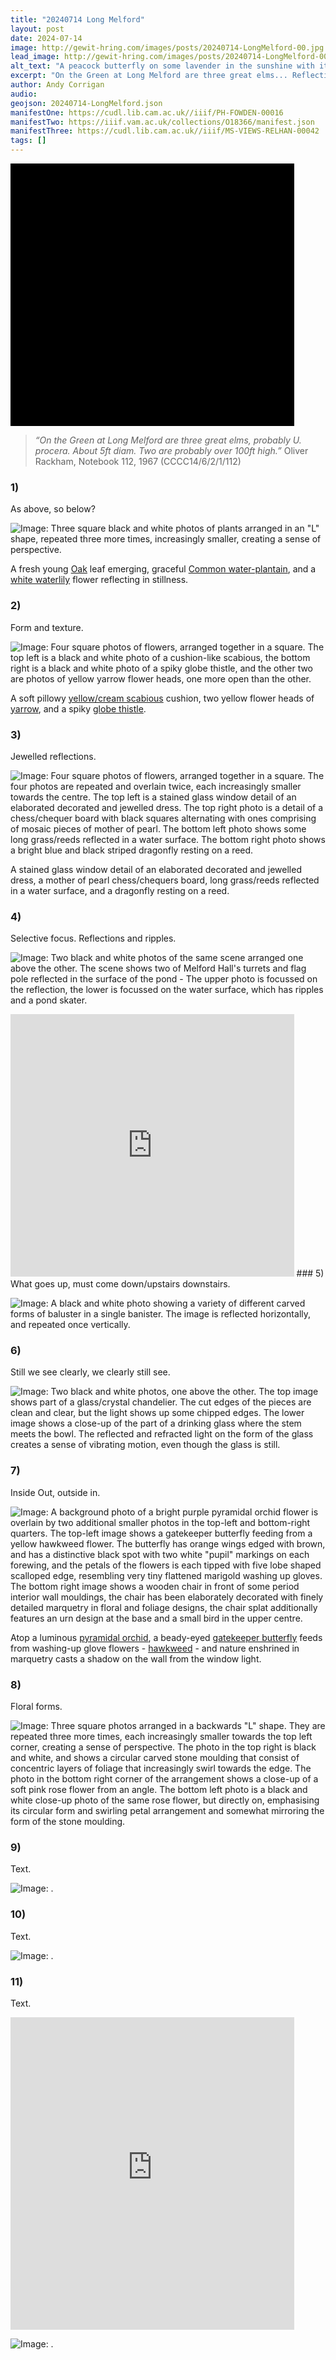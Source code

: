 ```yaml
---
title: "20240714 Long Melford"
layout: post
date: 2024-07-14
image: http://gewit-hring.com/images/posts/20240714-LongMelford-00.jpg
lead_image: http://gewit-hring.com/images/posts/20240714-LongMelford-00.jpg
alt_text: "A peacock butterfly on some lavender in the sunshine with its wings slightly ajar "
excerpt: "On the Green at Long Melford are three great elms... Reflections, refractions, repetitions, and perspectives."
author: Andy Corrigan
audio:
geojson: 20240714-LongMelford.json
manifestOne: https://cudl.lib.cam.ac.uk//iiif/PH-FOWDEN-00016
manifestTwo: https://iiif.vam.ac.uk/collections/O18366/manifest.json
manifestThree: https://cudl.lib.cam.ac.uk//iiif/MS-VIEWS-RELHAN-00042
tags: []
---
```

<div class="uv" data-locale="en-GB:English (GB),cy-GB:Cymraeg" data-config="/config.json" data-uri="https://cudl.lib.cam.ac.uk//iiif/MS-CCCC-00014-00006-00002-00001-00112.json" data-collectionindex="0" data-manifestindex="0" data-sequenceindex="0" data-canvasindex="35" data-xywh="-1334,0,5176,2093" data-rotation="0" style="width:90%; height:420px; background-color: #000"></div><script type="text/javascript" id="embedUV" src="https://universalviewer.io/vendor/uv/lib/embed.js"></script><script type="text/javascript">/* wordpress fix */</script>

> *“On the Green at Long Melford are three great elms, probably U. procera. About 5ft diam. Two are probably over 100ft high.”*
> Oliver Rackham, Notebook 112, 1967 (CCCC14/6/2/1/112) 

### 1) 
As above, so below?

![Image: Three square black and white photos of plants arranged in an "L" shape, repeated three more times, increasingly smaller, creating a sense of perspective.]({{site.url}}/images/posts/20240714-LongMelford/20240714-LongMelford-01.jpg)

A fresh young [Oak](https://en.wikipedia.org/wiki/Oak) leaf emerging, graceful [Common water-plantain](https://en.wikipedia.org/wiki/Alisma_plantago-aquatica), and a [white waterlily](https://en.wikipedia.org/wiki/Nymphaea_alba) flower reflecting in stillness.

### 2) 
Form and texture.

![Image: Four square photos of flowers, arranged together in a square. The top left is a black and white photo of a cushion-like scabious, the bottom right is a black and white photo of a spiky globe thistle, and the other two are photos of yellow yarrow flower heads, one more open than the other.]({{site.url}}/images/posts/20240714-LongMelford/20240714-LongMelford-02.jpg)

A soft pillowy [yellow/cream scabious](https://en.wikipedia.org/wiki/Scabiosa_ochroleuca) cushion, two yellow flower heads of [yarrow](https://en.wikipedia.org/wiki/Achillea_ageratum), and a spiky [globe thistle](https://en.wikipedia.org/wiki/Echinops_ritro).

### 3) 
Jewelled reflections. 

![Image: Four square photos of flowers, arranged together in a square. The four photos are repeated and overlain twice, each increasingly smaller towards the centre. The top left is a stained glass window detail of an elaborated decorated and jewelled dress. The top right photo is a detail of a chess/chequer board with black squares alternating with ones comprising of mosaic pieces of mother of pearl. The bottom left photo shows some long grass/reeds reflected in a water surface. The bottom right photo shows a bright blue and black striped dragonfly resting on a reed.]({{site.url}}/images/posts/20240714-LongMelford/20240714-LongMelford-03.jpg)

A stained glass window detail of an elaborated decorated and jewelled dress, a mother of pearl chess/chequers board, long grass/reeds reflected in a water surface, and a dragonfly resting on a reed.

### 4) 
Selective focus. Reflections and ripples. 

![Image: Two black and white photos of the same scene arranged one above the other. The scene shows two of Melford Hall's turrets and flag pole reflected in the surface of the pond -  The upper photo is focussed on the reflection, the lower is focussed on the water surface, which has ripples and a pond skater.]({{site.url}}/images/posts/20240714-LongMelford/20240714-LongMelford-04.jpg)

<iframe src="https://uv-v4.netlify.app/uv.html#?manifest=https://cudl.lib.cam.ac.uk//iiif/PH-FOWDEN-00016.json&c=0&m=0&cv=81&config=&locales=en-GB:English (GB),cy-GB:Cymraeg,fr-FR:Français (FR),pl-PL:Polski,sv-SE:Svenska&xywh=-756,-1232,15115,10750&r=0" width="90%" height="420" allowfullscreen frameborder="0"></iframe>
### 5) 
What goes up, must come down/upstairs downstairs.

![Image: A black and white photo showing a variety of different carved forms of baluster in a single banister. The image is reflected horizontally, and repeated once vertically.]({{site.url}}/images/posts/20240714-LongMelford/20240714-LongMelford-05.jpg)

### 6) 
Still we see clearly, we clearly still see.

![Image: Two black and white photos, one above the other. The top image shows part of a glass/crystal chandelier. The cut edges of the pieces are clean and clear, but the light shows up some chipped edges. The lower image shows a close-up of the part of a drinking glass where the stem meets the bowl. The reflected and refracted light on the form of the glass creates a sense of vibrating motion, even though the glass is still.]({{site.url}}/images/posts/20240714-LongMelford/20240714-LongMelford-06.jpg)

### 7)  
Inside Out, outside in.

![Image: A background photo of a bright purple pyramidal orchid flower is overlain by two additional smaller photos in the top-left and bottom-right quarters. The top-left image shows a gatekeeper butterfly feeding from a yellow hawkweed flower. The butterfly has orange wings edged with brown, and has a distinctive black spot with two white "pupil" markings on each forewing, and the petals of the flowers is each tipped with five lobe shaped scalloped edge, resembling very tiny flattened marigold washing up gloves. The bottom right image shows a wooden chair in front of some period interior wall mouldings, the chair has been elaborately decorated with finely detailed marquetry in floral and foliage designs, the chair splat additionally features an urn design at the base and a small bird in the upper centre.]({{site.url}}/images/posts/20240714-LongMelford/20240714-LongMelford-07.jpg)

Atop a luminous [pyramidal orchid](https://en.wikipedia.org/wiki/Anacamptis_pyramidalis), a beady-eyed [gatekeeper butterfly](https://www.wildlifetrusts.org/wildlife-explorer/invertebrates/butterflies/gatekeeper) feeds from washing-up glove flowers - [hawkweed](https://en.wikipedia.org/wiki/Hieracium) - and nature enshrined in marquetry casts a shadow on the wall from the window light.  

### 8) 
Floral forms.

![Image: Three square photos arranged in a backwards "L" shape. They are repeated three more times, each increasingly smaller towards the top left corner, creating a sense of perspective. The photo in the top right is black and white, and shows a circular carved stone moulding that consist of concentric layers of foliage that increasingly swirl towards the edge. The photo in the bottom right corner of the arrangement shows a close-up of a soft pink rose flower from an angle. The bottom left photo is a black and white close-up photo of the same rose flower, but directly on, emphasising its circular form and swirling petal arrangement and somewhat mirroring the form of the stone moulding.]({{site.url}}/images/posts/20240714-LongMelford/20240714-LongMelford-08.jpg)

### 9) 
Text.

![Image: .]({{site.url}}/images/posts/20240714-LongMelford/20240714-LongMelford-09.jpg)

### 10) 
Text. 

![Image: .]({{site.url}}/images/posts/20240714-LongMelford/20240714-LongMelford-10.jpg)

### 11) 
Text. 

<iframe src="https://fitzmuseum.cam.ac.uk/uv.html#?manifest={{ page.manifestTwo }}&c=0&m=0&cv=0&config=&locales=en-GB:English (GB),cy-GB:Cymraeg,fr-FR:Français (FR),pl-PL:Polski,sv-SE:Svenska&r=0" width="90%" height="500" allowfullscreen frameborder="0"></iframe>

![Image: .]({{site.url}}/images/posts/20240714-LongMelford/20240714-LongMelford-11.jpg)
